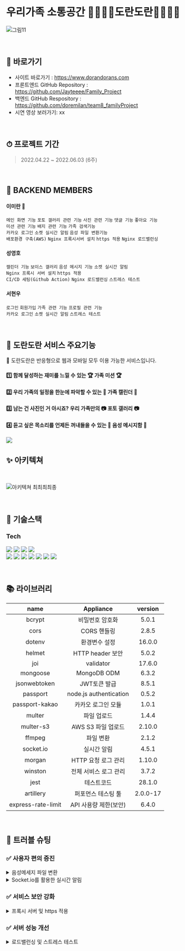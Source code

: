 # 우리가족 소통공간 👨‍👩‍👧‍👦도란도란👨‍👩‍👧‍👦
![그림11](https://user-images.githubusercontent.com/100390926/170831818-027ed71a-cfce-492c-a30b-675b477c03ec.png)

<br>

## 📌 바로가기
- 사이트 바로가기 : https://www.dorandorans.com
- 프론트엔드 GitHub Repository : https://github.com/Jayteeee/Family_Project
- 백엔드 GitHub Respository : https://github.com/doremilan/team8_familyProject
- 시연 영상 보러가기: xx

<br>

## ⏱ 프로젝트 기간
> 2022.04.22 ~ 2022.06.03 (6주)

<br>

## 👾 BACKEND MEMBERS
#### 이미란 🔰

`메인 화면 기능` `포토 갤러리 관련 기능` `사진 관련 기능` `댓글 기능` `좋아요 기능`
</br>
`미션 관련 기능` `배지 관련 기능` `가족 검색기능` 
</br>
`카카오 로그인` `소켓 실시간 알림` `음성 파일 변환기능`
</br>
`배포환경 구축(AWS)` `Nginx 프록시서버 설치` `https 적용` `Nginx 로드밸런싱`

#### 성영호

`캘린더 기능` `보이스 갤러리` `음성 메시지 기능` `소켓 실시간 알림`
<br/>
`Nginx 프록시 서버 설치` `https 적용`
<br/>
`CI/CD 세팅(Github Action)` `Nginx 로드밸런싱` `스트레스 테스트` 

#### 서현우

`로그인` `회원가입` `가족 관련 기능` `프로필 관련 기능` 
<br/>
`카카오 로그인` `소켓 실시간 알림` `스트레스 테스트`

<br>

## 🌈 도란도란 서비스 주요기능
<p6> 🔔 도란도란은 반응형으로 웹과 모바일 모두 이용 가능한 서비스입니다.</p6>
#### 1️⃣ 함께 달성하는 재미를 느낄 수 있는 🏆 가족 미션 🏆
#### 2️⃣ 우리 가족의 일정을 한눈에 파악할 수 있는 📅 가족 캘린더 📅
#### 3️⃣ 남는 건 사진인 거 아시죠? 우리 가족만의 📷 포토 갤러리 📷
#### 4️⃣ 듣고 싶은 목소리를 언제든 꺼내들을 수 있는 💌 음성 메시지함 💌 

<img src="https://www.dorandorans.com/static/media/Web_01.29cbf948c7a423b343f6.png">

<br>

## ✨ 아키텍쳐
<br>

![아키텍쳐 최최최최종](https://user-images.githubusercontent.com/100390926/170860219-34dbdce9-91c1-4c1a-8265-0b79f14a93b3.png)

<br>

## 🔨 기술스택
### **Tech**
<p>
<img src='https://img.shields.io/badge/javascript-F7DF1E?logo=javascript'/>
<img src='https://img.shields.io/badge/Node-version16.13.1-green?logo=Node.js'/>
<img src='https://img.shields.io/badge/Express-v4.18.0-black?logo=Express'/>
<img src='https://img.shields.io/badge/MongoDB-version111-green?logo=mongodb'/>
<br>
<img src='https://img.shields.io/badge/socket.io-v4.4.1-white?logo=Socket.io'/>
<img src='https://img.shields.io/badge/prettier-v2.5.1-pink?logo=prettier'/>
<img src="https://img.shields.io/badge/Passport-v0.5.2-34E27A?logo=Passport&logoColor=white" />
<img src="https://img.shields.io/badge/JsonWebToken-v8.5.1-8a8a8a?logo=JSON Web Tokens&logoColor=white" />
<img src="https://img.shields.io/badge/Git hub-000000?logo=Github&logoColor=white" />
<img src="https://img.shields.io/badge/nginx-v1.14.0-green?logo=nginx&logoColor=white" />
<img src="https://img.shields.io/badge/PM2-000000?logo=PM2&logoColor=white" />
<br>
</p>

<br>

## 📚 라이브러리 
| name                | Appliance               | version  |
| :-----------------: | :---------------------: | :------: |
| bcrypt              | 비밀번호 암호화         |5.0.1|
| cors                | CORS 핸들링             |2.8.5|
| dotenv              | 환경변수 설정           |16.0.0|
| helmet              | HTTP header 보안        |5.0.2|
| joi                 | validator               |17.6.0|
| mongoose            | MongoDB ODM             |6.3.2|
| jsonwebtoken        | JWT토큰 발급            |8.5.1|
| passport            | node.js authentication  |0.5.2|
| passport-kakao      | 카카오 로그인 모듈      |1.0.1|
| multer              | 파일 업로드             |1.4.4|
| multer-s3           | AWS S3 파일 업로드      |2.10.0|
| ffmpeg              | 파일 변환               |2.1.2|
| socket.io           | 실시간 알림             |4.5.1|
| morgan              | HTTP 요청 로그 관리     |1.10.0|
| winston             | 전체 서비스 로그 관리   |3.7.2|
| jest                |  테스트코드             |28.1.0|
| artillery	          |  퍼포먼스 테스팅 툴     |2.0.0-17|
| express-rate-limit  | API 사용량 제한(보안)   |6.4.0|

<br>
   
## 🚀 트러블 슈팅

### ✅ 사용자 편의 증진

<details>
  <summary>음성메세지 파일 변환</summary>
   
  * 도입 이유
    - 음성메세지 녹음 시 IOS 기기에서 녹음 및 재생이 불가능한 문제발생
  * 문제 상황
    - 녹음 후 저장 시, 저장되는 녹음파일의 오디오 포맷 : webm/Opus
    - webm 파일은 macOS 및 iOS의 IE 및 Safari는 내장 지원을 제공하지 않음을 확인
  * 해결 방안
    - 안드로이드뿐만 아니라 iOS에서 지원하는 오디오 포맷 형식으로 변환하여 저장 필요
    - iOS에서 지원하는 오디오 포맷 확인: AAC, MP3, WAV, AIFF만 지원함 
  * 의사 결정 및 결과
    - 사용자가 기기에 상관없이 모든 기능을 이용할 수 있게 ffmpeg 파일변환 라이브러리 도입
    - ffmpeg의 컨버팅 기능을 이용해 프론트엔드에서 받은 wepm파일을 mp3확장자로 컨버팅 후 저장하여 문제해결 
      <p><img src="https://user-images.githubusercontent.com/100390926/170860580-a00d7ab8-5088-4a9e-991c-1d53fea939d1.png" /></p>
</details>

<details>
  <summary>Socket.io를 활용한 실시간 알림</summary>
   
  * 도입 이유
    - MVP 기능구현 중, 누구나 email 검색을 통해 가족원으로 추가될 수 있는 가족 구성방식의 문제점 발견
  * 문제 상황
    - email 검색만으로도 불특정 다수의 사람이 나의 가족원으로 추가될 수 있음
  * 해결 방안
    - 가족 구성원 추가 시, 당사자의 승락 & 거부 확인절차 추가
    - 실시간으로 초대 알림메시지가 발송 가능한 가족 초대기능을 구현하여 문제해결
  * 의사 결정
    - websocket 대신 모든 브라우저에서 사용 가능한 socket.io 라이브러리를 적용하여 기능구현 결정
  * 기능구현 중 만난 문제 상황 
    - 로컬에서 소켓연결 및 작동테스트를 확인하고 서버에 올려 클라이언트와 연동 중, 리버스 프록시 용으로 설치해놓은 Nginx의 설정 관련 문제로 웹소켓 연결실패 문제발생
  * 해결 방안
    - socket.io와 관련한 Nginx의 설정을 추가 & 변경하여 문제해결 (아래 3가지 사항 설정)
    - (1) proxy HTTP version 1.1; , (2) proxy set_header Connection ""; (3) upstream keepalive 설정 추가
    - (1) Nginx는 upstream 서버로 proxy를 할 때 HTTP 버전을 1.0으로 1.0으로 바꿔서 보냄, 따라서 Nginx 공식문서에서 권장하는 버전 1.1으로 변경함
    - (2) HTTP/1.1에서는 Connection을 유지하는 것이 기본이기 때문에 Connection 헤더가 필요없음
    - (3) socket 연결 방식은 3way handshake 방식으로, keepalive 설정을 통해 IN/OUT access 시간을 늘려주어, 리소스 소모량을 감소시키고 웹페이지 로드 속도를 높임
      <p><img src="https://user-images.githubusercontent.com/100390926/170860892-de2ad264-10cf-48f5-9ee7-4d3ba18bbc10.png" /></p>
</details>

### ✅ 서비스 보안 강화

<details>
  <summary>프록시 서버 및 https 적용</summary>
   
  * 도입 이유
    - 프록시 서버 : 서버측에서 위험이 예상되는 웹 콘텐츠 및 악성코드를 필터링
    - https는 사용자가 사이트에 제공하는 정보를 암호화하여 보안하기 때문에 적용
  * 문제 상황
    - 문제 (1): Nginx 설치 후 서버가 정상 연결 되지않는 문제 발생
    - 문제 (2): Nginx 설치 및 기본설정 후 SSL 도메인인증 에러 발생(Let’s encrypt / Certbot)
  * 해결 방안
    - Nginx 서버 방화벽 설정이 활성화 되어 있지 않아서 생긴 에러로 확인 => 방화벽 설정 및 활성화
    - 기존에 ec2 서버에 서버작동 테스트를 위해 80번 포트를 로컬에 포트 포워딩 중 이여서 생긴 문제로 포트 포워딩 리스트 확인 후 제거 필요
  * 결과
    - 방화벽 설정 활성화 및 포트 포워딩 삭제 완료 후, Nginx Proxy_server 활성화 및 HTTPS 적용 완료 확인
      <p><img src="https://user-images.githubusercontent.com/100390926/170881794-de70cbf7-28b7-4b2d-af7b-11d5b0efef03.png" /></p>
</details>

### ✅ 서버 성능 개선

<details>
  <summary>로드밸런싱 및 스트레스 테스트</summary>
   
  * 도입 이유
    - 서버의 부하를 분산시키고 안정적인 서버 유지를 위해 로드밸런싱 구현의 필요성을 느낌
  * 문제 상황
    - socket 연결을 통해 실시간 알림기능을 제공하고 있기 때문에 접속자 수 증가에 따라 서버의 부담 증가
  * 해결 방안 (1)
    - AWS의 ELB를 사용하여 EC2를 그룹화한 로드밸런싱 구현(EC2 자체를 늘리는 방식)
  * 해결 방안 (2)
    - 기존에 프록시 서버용으로 설치해놓은 Nginx를 로드밸런서로 활용하여 구현(하나의 EC2에 여러개의 서버를 연결하는 방식) 
  * 의사 결정
    - Nginx를 활용한 로드밸런싱 구현을 결정
    - 현재 진행하고있는 프로젝트의 사이즈와, 서비스를 이용하는 유저의 수, 그리고 비용적인 면을 고려했을때 ELB를 사용할 필요가 없다고 판단 
    - Artillery 라이브러리를 활용하여 로드밸런싱 전/후 서버의 성능(속도)을 파악하기 위한 스트레스 테스트를 진행하기로 함
  * 결과
    - 하나의 EC2 인스턴스에 3개의 서버를 연결하여 2개의 서버로 부하를 분산시키고 1개의 서버는 백업용 서버로 설정함
    - 스트레스 테스트 결과, 로드밸런싱 적용 후 1000명의 가상 사용자가 50번의 요청을 보낼 때, 33초에서 8초로 약 4배정도 성능(속도) 향상
      <p><img src="https://user-images.githubusercontent.com/100390926/170870952-7264aaf7-0595-4430-83e5-6b6f8a83db6c.png" /></p>
      <p><img src="https://user-images.githubusercontent.com/100390926/170871287-17e4ae39-7a22-4d54-a19d-8f4c5cad98c1.png" /></p>
</details>
